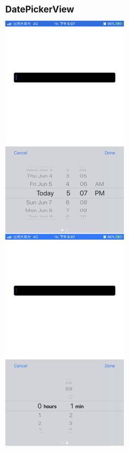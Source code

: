 # DatePickerView

  <img src="https://github.com/Anderson1997258/DatePickerView/blob/master/Resourse/IMG_2668.PNG" width="375"> <img src="https://github.com/Anderson1997258/DatePickerView/blob/master/Resourse/IMG_2669.PNG" width="375">
